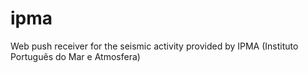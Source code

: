 ipma
====

Web push receiver for the seismic activity provided by IPMA (Instituto Português do Mar e Atmosfera)
